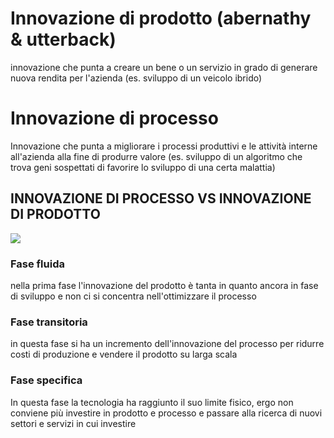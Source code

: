 # Innovazione di prodotto (abernathy & utterback) 

innovazione che punta a creare un bene o un servizio in grado di generare nuova rendita per l'azienda (es. sviluppo di un veicolo ibrido)

# Innovazione di processo

Innovazione che punta a migliorare i processi produttivi e le attività interne all'azienda alla fine di produrre valore (es. sviluppo di un algoritmo che trova geni sospettati di favorire lo sviluppo di una certa malattia)

##  INNOVAZIONE DI PROCESSO VS INNOVAZIONE DI PRODOTTO

![](gip/Pasted%20image%2020231214161944.png)

### Fase fluida

nella prima fase l'innovazione del prodotto è tanta in quanto ancora in fase di sviluppo e non ci si concentra nell'ottimizzare il processo

### Fase transitoria

in questa fase si ha un incremento dell'innovazione del processo per ridurre costi di produzione e vendere il prodotto su larga scala 

### Fase specifica

In questa fase la tecnologia ha raggiunto il suo limite fisico, ergo non conviene più investire in prodotto e processo e passare alla ricerca di nuovi settori e servizi in cui investire

